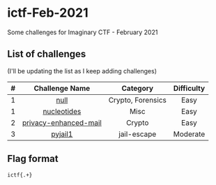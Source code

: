 # ictf-Feb-2021

Some challenges for Imaginary CTF - February 2021


## List of challenges

(I'll be updating the list as I keep adding challenges)

| # | Challenge Name | Category | Difficulty |
|:-:|:--------------:|:--------:|:----------:|
| 1 | [null](../main/null/README.md) | Crypto, Forensics | Easy
| 1 | [nucleotides](../main/nucleotides/README.md) | Misc | Easy
| 2 | [privacy-enhanced-mail](../main/privacy-enhanced-mail/README.md) | Crypto | Easy
| 3 | [pyjail1](../main/pyjail0/README.md) | jail-escape | Moderate

## Flag format

`ictf{.+}`
